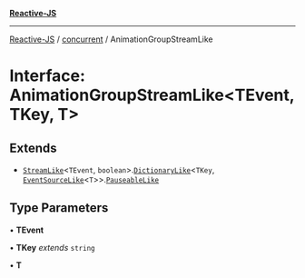[**Reactive-JS**](../../README.md)

***

[Reactive-JS](../../README.md) / [concurrent](../README.md) / AnimationGroupStreamLike

# Interface: AnimationGroupStreamLike\<TEvent, TKey, T\>

## Extends

- [`StreamLike`](StreamLike.md)\<`TEvent`, `boolean`\>.[`DictionaryLike`](../../collections/interfaces/DictionaryLike.md)\<`TKey`, [`EventSourceLike`](../../events/interfaces/EventSourceLike.md)\<`T`\>\>.[`PauseableLike`](PauseableLike.md)

## Type Parameters

• **TEvent**

• **TKey** *extends* `string`

• **T**
